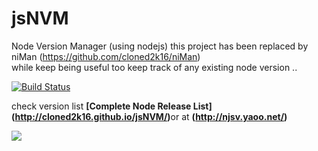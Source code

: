
# jsNVM
Node Version Manager (using nodejs) 
this project has been replaced by niMan (https://github.com/cloned2k16/niMan)  
while keep being useful too keep track of any existing node version ..  

[![Build Status](https://travis-ci.org/cloned2k16/jsNVM.svg?branch=master)](https://travis-ci.org/cloned2k16/jsNVM)

check version list <b>[Complete Node Release List] (http://cloned2k16.github.io/jsNVM/)</b>or at <b>(http://njsv.yaoo.net/)

<image src=./njsv.jpg>


